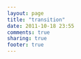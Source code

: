```yaml
---
layout: page
title: "transition"
date: 2011-10-18 23:55
comments: true
sharing: true
footer: true
---
```

